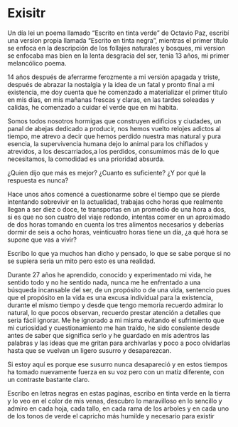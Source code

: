 # Exisitr

Un día lei un poema llamado “Escrito en tinta verde” de Octavio Paz, escribí una version propia llamada “Escrito en tinta negra”, mientras el primer título se enfoca en la descripción de los follajes naturales y bosques, mi version se enfocaba mas bien en la lenta desgracia del ser, tenia 13 años, mi primer melancólico poema.

14 años después de aferrarme ferozmente a mi versión apagada y triste, después de abrazar la nostalgia y la idea de un fatal y pronto final a mi existencia, me doy cuenta que he comenzado a materializar el primer titulo en mis días, en mis mañanas frescas y claras, en las tardes soleadas y calidas, he comenzado a cuidar el verde que en mi habita.

Somos todos nosotros hormigas que construyen edificios y ciudades, un panal de abejas dedicado a producir, nos hemos vuelto relojes adictos al tiempo, me atrevo a decir que hemos perdido nuestra mas natural y pura esencia, la supervivencia humana dejo lo animal para los chiflados y atrevidos, a los descarriados,a los perdidos, consumimos más de lo que necesitamos, la comodidad es una prioridad absurda.

¿Quien dijo que más es mejor? ¿Cuanto es suficiente? ¿Y por qué la respuesta es nunca? 

Hace unos años comencé a cuestionarme sobre el tiempo que se pierde intentando sobrevivir en la actualidad, trabajas ocho horas que realmente llegan a ser diez o doce, te transportas en un promedio de una hora a dos, si es que no son cuatro del viaje redondo, intentas comer en un aproximado de dos horas tomando en cuenta los tres alimentos necesarios y deberías dormir de seis a ocho horas, veinticuatro horas tiene un día, ¿a qué hora se supone que vas a vivir?

Escribo lo que ya muchos han dicho y pensado, lo que se sabe porque si no se supiera seria un mito pero esto es una realidad.

Durante 27 años he aprendido, conocido y experimentado mi vida, he sentido todo y no he sentido nada, nunca me he enfrentado a una búsqueda incansable del ser, de un propósito o de una vida, sentencio pues que el propósito en la vida es una excusa individual para la existencia, durante el mismo tiempo y desde que tengo memoria recuerdo admirar lo natural, lo que pocos observan, recuerdo prestar atención a detalles que seria fácil ignorar. Me he ignorado a mi misma evitando el sufrimiento que mi curiosidad y cuestionamiento me han traído, he sido consiente desde antes de saber que significa serlo y he guardado en mis adentros las palabras y las ideas que me gritan para archivarlas y poco a poco olvidarlas hasta que se vuelvan un ligero susurro y desaparezcan.

Si estoy aquí es porque ese susurro nunca desapareció y en estos tiempos ha tomado nuevamente fuerza en su voz pero con un matiz diferente, con un contraste bastante claro.

Escribo en letras negras en estas paginas, escribo en tinta verde en la tierra y lo veo en el color de mis venas, descubro lo maravilloso en lo sencillo y admiro en cada hoja, cada tallo, en cada rama de los arboles y en cada uno de los tonos de verde el capricho más humilde y necesario para existir 
